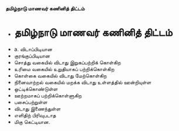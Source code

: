 **தமிழ்நாடு மாணவர் கணினித் திட்டம்**
- # தமிழ்நாடு மாணவர் கணினித் திட்டம்
- a. விடாப்பிடியான
- குரங்குப்பிடியான
- சொத்து வகையில் விடாது இறுகப்பற்றிக் கொள்கிற
- உரிமை வகையில் உறுதியாகப் பற்றிக்கொள்கிற
- கொள்கை வகையில் விடாது மேற்கொள்கிற
- நினைவாற்றல் வகையில் மறக்க விடாது உள்ளத்தில் ஊன்றியுள்ள
- ஒட்டிக்கொண்டுள்ள
- ஊற்றமாகப் பற்றிக்கொள்ளுகிற
- பசைப்பற்றுள்ள
- விடாது இணைந்துள்ள
- எளிதிற் பிரிவுபடாத
- மிகு கெட்டியான.

